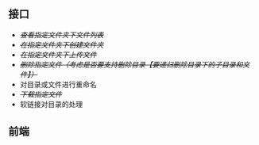 ## 接口
* ~~*查看指定文件夹下文件列表*~~
* ~~*在指定文件夹下创建文件夹*~~
* ~~*在指定文件夹下上传文件*~~
* ~~*删除指定文件（考虑是否要支持删除目录【要递归删除目录下的子目录和文件】）*~~
* 对目录或文件进行重命名
* ~~*下载指定文件*~~
* 软链接对目录的处理

## 前端
